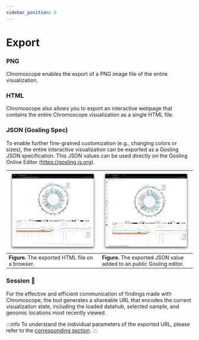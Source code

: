 ```yaml
---
sidebar_position: 6
---
```


# Export

### PNG
Chromoscope enables the export of a PNG image file of the entire visualization.

### HTML
Chromoscope also allows you to export an interactive webpage that contains the entire Chromoscope visualization as a single HTML file.

### JSON (Gosling Spec)
To enable further fine-grained customization (e.g., changing colors or sizes), the entire interactive visualization can be exported as a Gosling JSON specification. This JSON values can be used directly on the Gosling Online Editor (https://gosling.js.org).

|![HTML exported](../assets/html-export.png)|![Gosling Editor](../assets/gosling-editor.png)|
|---|---|
|__Figure.__ The exported HTML file on a browser.|__Figure.__ The exported JSON value added to an public Gosling editor.|

### Session 🔗
For the effective and efficient communication of findings made with Chromoscope, the tool generates a shareable URL that encodes the current visualization state, including the loaded datahub, selected sample, and genomic locations most recently viewed.

:::info
To understand the individual parameters of the exported URL, please refer to the [corresponding section](/url-parameters.md).
:::